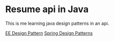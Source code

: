 # Resume api in Java

This is me learning java design patterns in an api.

[EE Design Pattern](https://github.com/emag-wildfly-swarm-sandbox/professional-java-ee-design-patterns)
[Spring Design Patterns](https://github.com/iluwatar/java-design-patterns)
